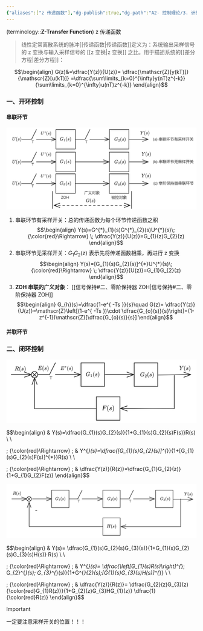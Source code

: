 ```yaml
---
{"aliases":["z 传递函数"],"dg-publish":true,"dg-path":"A2- 控制理论/3. 计算机控制系统/1.3 脉冲传递函数.md","permalink":"/A2- 控制理论/3. 计算机控制系统/1.3 脉冲传递函数/","dgPassFrontmatter":true,"noteIcon":"","created":"2024-07-11T17:46:53.000+08:00","updated":"2025-08-03T10:59:32.597+08:00"}
---
```


(terminology::**Z-Transfer Function**)  z 传递函数
> 线性定常离散系统的脉冲[[传递函数\|传递函数]]定义为：系统输出采样信号的 z 变换与输入采样信号的 [[z 变换\|z 变换]] 之比。用于描述系统的[[差分方程\|差分方程]]：

$$\begin{align}
G(z)&=\dfrac{Y(z)}{U(z)}= \dfrac{\mathscr{Z}[y(kT)]}{\mathscr{Z}[u(kT)]} =\dfrac{\sum\limits_{k=0}^{\infty}y(nT)z^{-k}}{\sum\limits_{k=0}^{\infty}u(nT)z^{-k}}
\end{align}$$

### 一、开环控制

#### 串联环节
![Functional files/Photo Resources/z 串联环节.png](../img/user/Functional%20files/Photo%20Resources/z%20%E4%B8%B2%E8%81%94%E7%8E%AF%E8%8A%82.png)

1. 串联环节有采样开关：总的传递函数为每个环节传递函数之积
$$\begin{align}
Y(s)=G^{*}_{1}(s)G^{*}_{2}(s)U^{*}(s)\; {\color{red}\Rightarrow} \; \dfrac{Y(z)}{U(z)}=G_{1}(z)G_{2}(z)
\end{align}$$
2. 串联环节无采样开关：$G_{1}G_{2}(z)$ 表示先将传递函数相乘，再进行 z 变换
$$\begin{align}
Y(s)=[G_{1}(s)G_{2}(s)]^{*}U^{*}(s)\; {\color{red}\Rightarrow} \; \dfrac{Y(z)}{U(z)}=G_{1}G_{2}(z)
\end{align}$$
3. **ZOH 串联的广义对象**：   [[信号保持#二、零阶保持器 ZOH\|信号保持#二、零阶保持器 ZOH]]
$$\begin{align}
G_{h}(s)=\dfrac{1-e^{ -Ts }}{s}\quad   G(z)= \dfrac{Y(z)}{U(z)}=\mathscr{Z}\left[(1-e^{ -Ts })\cdot  \dfrac{G_{o}(s)}{s}\right]=(1-z^{-1})\mathscr{Z}[\dfrac{G_{o}(s)}{s}]
\end{align}$$

#### 并联环节




### 二、闭环控制
![Functional files/Photo Resources/z 闭环环节.png](../img/user/Functional%20files/Photo%20Resources/z%20%E9%97%AD%E7%8E%AF%E7%8E%AF%E8%8A%82.png)


$$\begin{align}
 & Y(s)=\dfrac{G_{1}(s)G_{2}(s)}{1+G_{1}(s)G_{2}(s)F(s)}R(s)  \\ \\

\; {\color{red}\Rightarrow} \; &  Y^{*}(s)=\dfrac{[G_{1}(s)G_{2}(s)]^{*}}{1+[G_{1}(s)G_{2}(s)F(s)]^{*}}R(s)  \\ \\

\; {\color{red}\Rightarrow} \;  & \dfrac{Y(z)}{R(z)}=\dfrac{G_{1}G_{2}(z)}{1+G_{1}G_{2}F(z)}
\end{align}$$



![Functional files/Photo Resources/z 闭环环节2.png](../img/user/Functional%20files/Photo%20Resources/z%20%E9%97%AD%E7%8E%AF%E7%8E%AF%E8%8A%822.png)

$$\begin{align}
 & Y(s)= \dfrac{G_{1}(s)G_{2}(s)G_{3}(s)}{1+G_{1}(s)G_{2}(s)G_{3}(s)H(s)} R(s) \\ \\

\; {\color{red}\Rightarrow} \; & Y^{*}(s)= \dfrac{\left[G_{1}(s)R(s)\right]^{*}\; G_{2}^{*}(s)\;  G_{3}^{*}(s)}{1+G^{*}_{2}(s)\;[G_{1}(s)G_{3}(s)H(s)]^{*}}  \\ \\

\; {\color{red}\Rightarrow} \; & \dfrac{Y(z)}{R(z)}= \dfrac{G_{2}(z)G_{3}(z) {\color{red}G_{1}R(z)}}{1+G_{2}(z)G_{3}HG_{1}(z)} \dfrac{1}{\color{red}R(z)}
\end{align}$$

> [!important] 
> 一定要注意采样开关的位置！！！
